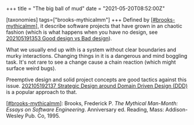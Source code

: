+++
title = "The big ball of mud"
date = "2021-05-20T08:52:00Z"

[taxonomies]
tags=["brooks-mythicalmm"]
+++
Defined by [[#brooks-mythicalmm](/tags/brooks-mythicalmm)], it describe software projects that have grown in an chaotic fashion (which is what happens when you have no design, see [202105191353 Good design vs Bad design](/blips/202105191353-good-design-vs-bad-design)).

What we usually end up with is a system without clear boundaries and murky interactions. Changing things in it is a dangerous and mind boggling task. It's not rare to see a change cause a chain reaction (which might surface weird bugs).

Preemptive design and solid project concepts are good tactics against this issue. [202105192137 Strategic Design around Domain Driven Design (DDD)](/blips/202105192137-strategic-design-around-domain-driven-design-(ddd)) is a popular approach to that.

[[#brooks-mythicalmm](/tags/brooks-mythicalmm)]: Brooks, Frederick P. _The Mythical Man-Month: Essays on Software Engineering_. Anniversary ed. Reading, Mass: Addison-Wesley Pub. Co, 1995.
